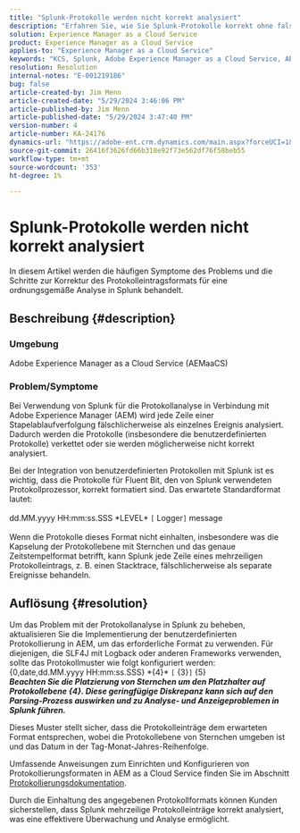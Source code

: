 ```yaml
---
title: "Splunk-Protokolle werden nicht korrekt analysiert"
description: "Erfahren Sie, wie Sie Splunk-Protokolle korrekt ohne falsche benutzerdefinierte Protokollformate in Adobe Experience Manager as a Cloud Service analysieren."
solution: Experience Manager as a Cloud Service
product: Experience Manager as a Cloud Service
applies-to: "Experience Manager as a Cloud Service"
keywords: "KCS, Splunk, Adobe Experience Manager as a Cloud Service, AEMaaCS, Protokollanalyse, mehrzeilige Protokolle, Fluent Bit, Protokollformat, Stacktrace, Protokollkonfiguration"
resolution: Resolution
internal-notes: "E-001219186"
bug: false
article-created-by: Jim Menn
article-created-date: "5/29/2024 3:46:06 PM"
article-published-by: Jim Menn
article-published-date: "5/29/2024 3:47:40 PM"
version-number: 4
article-number: KA-24176
dynamics-url: "https://adobe-ent.crm.dynamics.com/main.aspx?forceUCI=1&pagetype=entityrecord&etn=knowledgearticle&id=b87d6c8d-d21d-ef11-840b-6045bd006268"
source-git-commit: 26416f3626fd66b318e92f73e562df76f58beb55
workflow-type: tm+mt
source-wordcount: '353'
ht-degree: 1%

---
```


# Splunk-Protokolle werden nicht korrekt analysiert


In diesem Artikel werden die häufigen Symptome des Problems und die Schritte zur Korrektur des Protokolleintragsformats für eine ordnungsgemäße Analyse in Splunk behandelt.

## Beschreibung {#description}


### <b>Umgebung</b>

Adobe Experience Manager as a Cloud Service (AEMaaCS)



### <b>Problem/Symptome</b>

Bei Verwendung von Splunk für die Protokollanalyse in Verbindung mit Adobe Experience Manager (AEM) wird jede Zeile einer Stapelablaufverfolgung fälschlicherweise als einzelnes Ereignis analysiert. Dadurch werden die Protokolle (insbesondere die benutzerdefinierten Protokolle) verkettet oder sie werden möglicherweise nicht korrekt analysiert.

Bei der Integration von benutzerdefinierten Protokollen mit Splunk ist es wichtig, dass die Protokolle für Fluent Bit, den von Splunk verwendeten Protokollprozessor, korrekt formatiert sind. Das erwartete Standardformat lautet:
<br><br>dd.MM.yyyy HH:mm:ss.SSS \*LEVEL\* `[` Logger`]`  message<br><br>
Wenn die Protokolle dieses Format nicht einhalten, insbesondere was die Kapselung der Protokollebene mit Sternchen und das genaue Zeitstempelformat betrifft, kann Splunk jede Zeile eines mehrzeiligen Protokolleintrags, z. B. einen Stacktrace, fälschlicherweise als separate Ereignisse behandeln.


## Auflösung {#resolution}


Um das Problem mit der Protokollanalyse in Splunk zu beheben, aktualisieren Sie die Implementierung der benutzerdefinierten Protokollierung in AEM, um das erforderliche Format zu verwenden. Für diejenigen, die SLF4J mit Logback oder anderen Frameworks verwenden, sollte das Protokollmuster wie folgt konfiguriert werden:
<br>{0,date,dd.MM.yyyy HH:mm:ss.SSS} \*{4}\* `[` {3}`]`  {5}<br>
<b>*Beachten Sie die Platzierung von Sternchen um den Platzhalter auf Protokollebene {4}. Diese geringfügige Diskrepanz kann sich auf den Parsing-Prozess auswirken und zu Analyse- und Anzeigeproblemen in Splunk führen.</b>*

Dieses Muster stellt sicher, dass die Protokolleinträge dem erwarteten Format entsprechen, wobei die Protokollebene von Sternchen umgeben ist und das Datum in der Tag-Monat-Jahres-Reihenfolge.

Umfassende Anweisungen zum Einrichten und Konfigurieren von Protokollierungsformaten in AEM as a Cloud Service finden Sie im Abschnitt [Protokollierungsdokumentation](https://experienceleague.adobe.com/docs/experience-manager-cloud-service/content/implementing/developing/logging.html?lang=en).

Durch die Einhaltung des angegebenen Protokollformats können Kunden sicherstellen, dass Splunk mehrzeilige Protokolleinträge korrekt analysiert, was eine effektivere Überwachung und Analyse ermöglicht.
